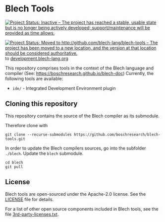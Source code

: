 # Blech Tools

[![Project Status: Inactive – The project has reached a stable, usable state but is no longer being actively developed; support/maintenance will be provided as time allows.](https://www.repostatus.org/badges/latest/inactive.svg)](https://www.repostatus.org/#inactive) 

[![Project Status: Moved to http://github.com/blech-lang/blech-tools – The project has been moved to a new location, and the version at that location should be considered authoritative.](https://www.repostatus.org/badges/latest/moved.svg)](https://www.repostatus.org/#moved) to [development.blech-lang.org](http://development.blech-lang.org/blech-tools)

This repository comprises tools in the context of the Blech language and compiler (See: https://boschresearch.github.io/blech-doc)
Currently, the following tools are available:
* `ide/` - Integrated Development Environment plugin

## Cloning this repository

This repository contains the source of the Blech compiler as its submodule.

Therefore clone with
```
git clone --recurse-submodules https://github.com/boschresearch/blech-tools.git
```

In order to update the Blech compilers sources, go into the subfolder ```./blech```. 
Update the ```blech``` submodule.

```
cd blech
git pull
```

## License

Blech tools are open-sourced under the Apache-2.0 license. See the
[LICENSE](LICENSE) file for details.

For a list of other open source components included in Blech tools, see the
file [3rd-party-licenses.txt](3rd-party-licenses.txt).
